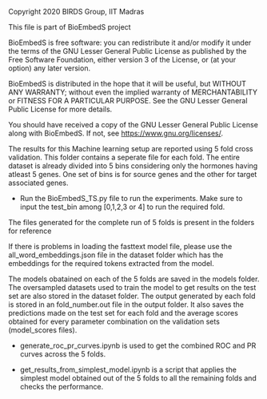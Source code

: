 Copyright 2020 BIRDS Group, IIT Madras

This file is part of BioEmbedS project

BioEmbedS is free software: you can redistribute it and/or modify
it under the terms of the GNU Lesser General Public License as published by
the Free Software Foundation, either version 3 of the License, or
(at your option) any later version.

BioEmbedS is distributed in the hope that it will be useful,
but WITHOUT ANY WARRANTY; without even the implied warranty of
MERCHANTABILITY or FITNESS FOR A PARTICULAR PURPOSE.  See the
GNU Lesser General Public License for more details.

You should have received a copy of the GNU Lesser General Public License
along with BioEmbedS.  If not, see <https://www.gnu.org/licenses/>.



The results for this Machine learning setup are reported using 5 fold cross validation. This folder contains a seperate file for each fold.
The entire dataset is already divided into 5 bins considering only the hormones having atleast 5 genes. One set of bins is for source genes and the other for target associated genes.

- Run the BioEmbedS_TS.py file to run the experiments. Make sure to input the test_bin among [0,1,2,3 or 4] to run the required fold. 

The files generated for the complete run of 5 folds is present in the folders for reference

If there is problems in loading the fasttext model file, please use the all_word_embeddings.json file in the dataset folder which has the embeddings for the required tokens extracted from the model.

The models obatained on each of the 5 folds are saved in the models folder.
The oversampled datasets used to train the model to get results on the test set are also stored in the dataset folder.
The output generated by each fold is stored in an fold_number.out file in the output folder. It also saves the predictions made on the test set for each fold and the average scores obtained for every parameter combination on the validation sets (model_scores files).

- generate_roc_pr_curves.ipynb is used to get the combined ROC and PR curves across the 5 folds.

- get_results_from_simplest_model.ipynb is a script that applies the simplest model obtained out of the 5 folds to all the remaining folds and checks the performance.







